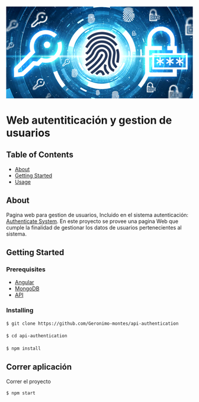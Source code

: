 <p align="center">
  <a href="https://github.com/Geronimo-montes/app-authentication" rel="noopener">
  <img src="./docs/banner.png" alt="Project logo"></a>
</p>

# Web autentiticación y gestion de usuarios
<div align="center">


</div>

## Table of Contents

- [About](#about)
- [Getting Started](#getting_started)
- [Usage](#usage)

## About <a name = "about"></a>

Pagina web para gestion de usuarios, Incluido en el sistema autenticación: [Authenticate System](https://github.com/Geronimo-montes/authenticate-system). 
En este proyecto se provee una pagina Web que cumple la finalidad de gestionar los datos de usuarios pertenecientes al sistema.

## Getting Started <a name = "getting_started"></a>

### Prerequisites

- [Angular](https://angular.io/)
- [MongoDB](https://www.mongodb.com/)
- [API](https://github.com/Geronimo-montes/api-authentication)

### Installing

```bash
$ git clone https://github.com/Geronimo-montes/api-authentication

$ cd api-authentication

$ npm install
```

## Correr aplicación <a name = "usage"></a>

Correr el proyecto
``` bash
$ npm start
```